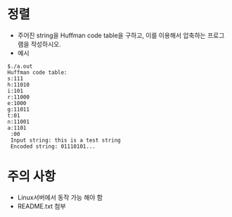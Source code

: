 # 정렬
- 주어진 string을 Huffman code table을 구하고, 이를 이용해서 압축하는 프로그램을 작성하시오.
- 예시
```
$./a.out
Huffman code table:
s:111
h:11010
i:101
r:11000
e:1000
g:11011
t:01
n:11001
a:1101
 :00
 Input string: this is a test string
 Encoded string: 01110101...
```

# 주의 사항
- Linux서버에서 동작 가능 해야 함
- README.txt 첨부

